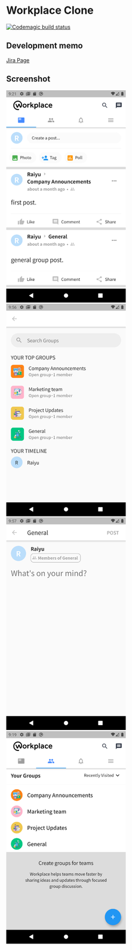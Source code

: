 # Workplace Clone

[![Codemagic build status](https://api.codemagic.io/apps/5f3d5a901bf6ee3c5a1247b9/5f3d5a901bf6ee3c5a1247b8/status_badge.svg)](https://codemagic.io/apps/5f3d5a901bf6ee3c5a1247b9/5f3d5a901bf6ee3c5a1247b8/latest_build)

## Development memo

[Jira Page](https://liyuulist.atlassian.net/jira/software/projects/WC/boards/1)

## Screenshot

<img src="screenshot/Screenshot_1603110118.png" width="320px">
<img src="screenshot/Screenshot_1603112198.png" width="320px">
<img src="screenshot/Screenshot_1603112243.png" width="320px">
<img src="screenshot/Screenshot_1603109956.png" width="320px">
